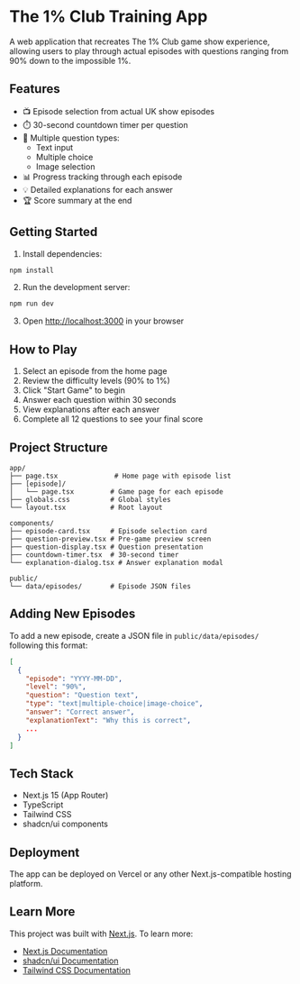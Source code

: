 # The 1% Club Training App

A web application that recreates The 1% Club game show experience, allowing users to play through actual episodes with questions ranging from 90% down to the impossible 1%.

## Features

- 📺 Episode selection from actual UK show episodes
- ⏱️ 30-second countdown timer per question
- 🎯 Multiple question types:
  - Text input
  - Multiple choice
  - Image selection
- 📊 Progress tracking through each episode
- 💡 Detailed explanations for each answer
- 🏆 Score summary at the end

## Getting Started

1. Install dependencies:
```bash
npm install
```

2. Run the development server:
```bash
npm run dev
```

3. Open [http://localhost:3000](http://localhost:3000) in your browser

## How to Play

1. Select an episode from the home page
2. Review the difficulty levels (90% to 1%)
3. Click "Start Game" to begin
4. Answer each question within 30 seconds
5. View explanations after each answer
6. Complete all 12 questions to see your final score

## Project Structure

```
app/
├── page.tsx              # Home page with episode list
├── [episode]/
│   └── page.tsx         # Game page for each episode
├── globals.css          # Global styles
└── layout.tsx           # Root layout

components/
├── episode-card.tsx     # Episode selection card
├── question-preview.tsx # Pre-game preview screen
├── question-display.tsx # Question presentation
├── countdown-timer.tsx  # 30-second timer
└── explanation-dialog.tsx # Answer explanation modal

public/
└── data/episodes/       # Episode JSON files
```

## Adding New Episodes

To add a new episode, create a JSON file in `public/data/episodes/` following this format:

```json
[
  {
    "episode": "YYYY-MM-DD",
    "level": "90%",
    "question": "Question text",
    "type": "text|multiple-choice|image-choice",
    "answer": "Correct answer",
    "explanationText": "Why this is correct",
    ...
  }
]
```

## Tech Stack

- Next.js 15 (App Router)
- TypeScript
- Tailwind CSS
- shadcn/ui components

## Deployment

The app can be deployed on Vercel or any other Next.js-compatible hosting platform.

## Learn More

This project was built with [Next.js](https://nextjs.org/). To learn more:

- [Next.js Documentation](https://nextjs.org/docs)
- [shadcn/ui Documentation](https://ui.shadcn.com/)
- [Tailwind CSS Documentation](https://tailwindcss.com/docs)